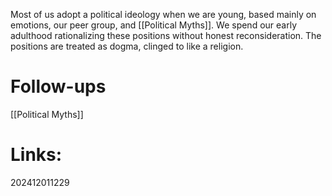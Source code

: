 Most of us adopt a political ideology when we are young, based mainly on emotions, our peer group, and [[Political Myths]]. We spend our early adulthood rationalizing these positions without honest reconsideration. The positions are treated as dogma, clinged to like a religion. 


# Follow-ups
[[Political Myths]]

# Links: 



202412011229
